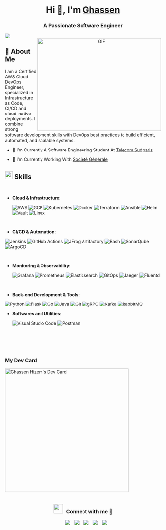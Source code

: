 <h1 align="center">Hi 👋, I'm <a href="https://100rabhcsmc.github.io/Me.io/" target="blank">
Ghassen</a></h1>

<h3 align="center">A Passionate Software Engineer</h3>
<img src="https://user-images.githubusercontent.com/73097560/115834477-dbab4500-a447-11eb-908a-139a6edaec5c.gif"><br>


<a target="_blank" align="center">
  <img align="right" top="500" height="300" width="400" alt="GIF" src="https://media.giphy.com/media/SWoSkN6DxTszqIKEqv/giphy.gif">
</a>

## 🚀 About Me
I am a Certiﬁed AWS Cloud DevOps Engineer, specialized in Infrastructure as Code, CI/CD and cloud-native
deployments. I combine strong software development skills with DevOps best practices to build
eﬃcient, automated, and scalable systems.

- 🔭 I’m Currently A Software Engineering Student At <a href="https://www.telecom-sudparis.eu/" target="blank">Telecom Sudparis</a>

- 🌱 I’m Currently Working With <a href="https://www.societegenerale.com/fr" target="blank">Société Générale</a>

## <img src="https://media2.giphy.com/media/QssGEmpkyEOhBCb7e1/giphy.gif?cid=ecf05e47a0n3gi1bfqntqmob8g9aid1oyj2wr3ds3mg700bl&rid=giphy.gif" width ="25"><b> Skills</b>
<br>

<p align="center">

- **Cloud & Infrastructure**:
    
    ![AWS](https://img.shields.io/badge/AWS-%23FF9900.svg?style=for-the-badge&logo=amazon-aws&logoColor=white)
	![GCP](https://img.shields.io/badge/GCP-%234285F4.svg?style=for-the-badge&logo=google-cloud&logoColor=white)
	![Kubernetes](https://img.shields.io/badge/Kubernetes-%23326ce5.svg?style=for-the-badge&logo=kubernetes&logoColor=white)
	![Docker](https://img.shields.io/badge/Docker-%232496ED.svg?style=for-the-badge&logo=docker&logoColor=white)
	![Terraform](https://img.shields.io/badge/Terraform-%237B42BC.svg?style=for-the-badge&logo=terraform&logoColor=white)
	![Ansible](https://img.shields.io/badge/Ansible-%23EE0000.svg?style=for-the-badge&logo=ansible&logoColor=white)
	![Helm](https://img.shields.io/badge/Helm-%230F1689.svg?style=for-the-badge&logo=helm&logoColor=white)
	![Vault](https://img.shields.io/badge/Vault-%23000000.svg?style=for-the-badge&logo=vault&logoColor=white)
	![Linux](https://img.shields.io/badge/Linux-%23FCC624.svg?style=for-the-badge&logo=linux&logoColor=black)


<br>   
    
- **CI/CD & Automation**:

![Jenkins](https://img.shields.io/badge/Jenkins-%23D24939.svg?style=for-the-badge&logo=jenkins&logoColor=white)
![GitHub Actions](https://img.shields.io/badge/GitHub%20Actions-%232088FF.svg?style=for-the-badge&logo=github-actions&logoColor=white)
![JFrog Artifactory](https://img.shields.io/badge/JFrog%20Artifactory-%23337C2B.svg?style=for-the-badge&logo=jfrog&logoColor=white)
![Bash](https://img.shields.io/badge/Bash-%234EAA25.svg?style=for-the-badge&logo=gnubash&logoColor=white)
![SonarQube](https://img.shields.io/badge/SonarQube-%234E9BCD.svg?style=for-the-badge&logo=sonarqube&logoColor=white)
![ArgoCD](https://img.shields.io/badge/ArgoCD-%23EF7B4D.svg?style=for-the-badge&logo=argo&logoColor=white)




<br>
	
- **Monitoring & Observability**:
	
   ![Grafana](https://img.shields.io/badge/Grafana-%23F46800.svg?style=for-the-badge&logo=grafana&logoColor=white)
   ![Prometheus](https://img.shields.io/badge/Prometheus-%23E6522C.svg?style=for-the-badge&logo=prometheus&logoColor=white)
   ![Elasticsearch](https://img.shields.io/badge/Elasticsearch-%23005571.svg?style=for-the-badge&logo=elasticsearch&logoColor=white)
   ![GitOps](https://img.shields.io/badge/GitOps-%23F05032.svg?style=for-the-badge&logo=git&logoColor=white)
   ![Jaeger](https://img.shields.io/badge/Jaeger-%23C4252A.svg?style=for-the-badge&logo=jaegertracing&logoColor=white)
   ![Fluentd](https://img.shields.io/badge/Fluentd-%2300B4D8.svg?style=for-the-badge&logo=fluentd&logoColor=white)




<br>


- **Back-end Development & Tools**:

![Python](https://img.shields.io/badge/Python-%233776AB.svg?style=for-the-badge&logo=python&logoColor=white)
![Flask](https://img.shields.io/badge/Flask-%23000000.svg?style=for-the-badge&logo=flask&logoColor=white)
![Go](https://img.shields.io/badge/Go-%2300ADD8.svg?style=for-the-badge&logo=go&logoColor=white)
![Java](https://img.shields.io/badge/Java-%23ED8B00.svg?style=for-the-badge&logo=java&logoColor=white)
![Git](https://img.shields.io/badge/Git-%23F05032.svg?style=for-the-badge&logo=git&logoColor=white)
![gRPC](https://img.shields.io/badge/gRPC-%230074A8.svg?style=for-the-badge&logo=grpc&logoColor=white)
![Kafka](https://img.shields.io/badge/Kafka-%23231F20.svg?style=for-the-badge&logo=apache-kafka&logoColor=white)
![RabbitMQ](https://img.shields.io/badge/RabbitMQ-%23FF6600.svg?style=for-the-badge&logo=rabbitmq&logoColor=white)


- **Softwares and Utilities**:

    ![Visual Studio Code](https://img.shields.io/badge/Visual%20Studio%20Code-0078d7.svg?style=for-the-badge&logo=visual-studio-code&logoColor=white)
    ![Postman](https://img.shields.io/static/v1?style=for-the-badge&message=Postman&color=FF6C37&logo=Postman&logoColor=FFFFFF&label=)


<br>

</p>

<br>
<br>

<h3 align="left">My Dev Card</h3>
<a href="https://app.daily.dev/hizem"><img src="https://api.daily.dev/devcards/d52c67b6f8d84985b341d63864afd2df.png?r=mv5" width="400" alt="Ghassen Hizem's Dev Card"/></a>

<br>
<br>

<h3 align="center" > <img src="https://media.giphy.com/media/iY8CRBdQXODJSCERIr/giphy.gif" width="30" height="30" style="margin-right: 10px;">Connect with me 🤝 </h3>

<p align="center">

 <div align="center"  class="icons-social" style="margin-left: 10px;">
        <a style="margin-left: 10px;"  target="_blank" href="https://www.linkedin.com/in/ghassen-hizem/">
			<img src="https://img.icons8.com/doodle/40/000000/linkedin--v2.png"></a>
        <a style="margin-left: 10px;" target="_blank" href="https://github.com/Ghassen-Hizem">
		<img src="https://img.icons8.com/doodle/40/000000/github--v1.png"></a>
		<a style="margin-left: 10px;" target="_blank" href="https://stackoverflow.com/users/19567344/ghassen-hizem">
				<img src="https://img.icons8.com/external-tal-revivo-color-tal-revivo/40/000000/external-stack-overflow-is-a-question-and-answer-site-for-professional-logo-color-tal-revivo.png"></a>
        <a style="margin-left: 10px;" target="_blank" href="https://www.instagram.com/ghassenhizem/">
			<img src="https://img.icons8.com/doodle/40/000000/instagram-new--v2.png"></a>
		<a style="margin-left: 10px;" target="_blank" href="https://twitter.com/Ghassenhizem1">
			<img src="https://img.icons8.com/doodle/1x/twitter-squared--v2.png" ></a>
      </div>

</p>


